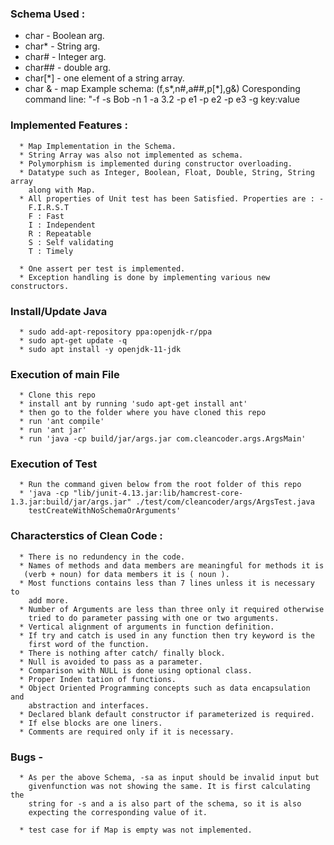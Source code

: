 ### Schema Used :


- char    - Boolean arg.
 - char*   - String arg.
 - char#   - Integer arg.
 - char##  - double arg.
 - char[*] - one element of a string array.
 - char &   - map
Example schema: (f,s*,n#,a##,p[*],g&)
Coresponding command line: "-f -s Bob -n 1 -a 3.2 -p e1 -p e2 -p e3 -g key:value




### Implemented Features :
      
      * Map Implementation in the Schema. 
      * String Array was also not implemented as schema.
      * Polymorphism is implemented during constructor overloading.
      * Datatype such as Integer, Boolean, Float, Double, String, String array
        along with Map.  
      * All properties of Unit test has been Satisfied. Properties are : - 
        F.I.R.S.T 
        F : Fast
        I : Independent
        R : Repeatable
        S : Self validating
        T : Timely
        
      * One assert per test is implemented.
      * Exception handling is done by implementing various new constructors.
      
     
### Install/Update Java

      * sudo add-apt-repository ppa:openjdk-r/ppa
      * sudo apt-get update -q 
      * sudo apt install -y openjdk-11-jdk 


### Execution of main File

      * Clone this repo 
      * install ant by running 'sudo apt-get install ant'
      * then go to the folder where you have cloned this repo
      * run 'ant compile'
      * run 'ant jar'
      * run 'java -cp build/jar/args.jar com.cleancoder.args.ArgsMain'

### Execution of Test
     
      * Run the command given below from the root folder of this repo
      * 'java -cp "lib/junit-4.13.jar:lib/hamcrest-core-1.3.jar:build/jar/args.jar" ./test/com/cleancoder/args/ArgsTest.java
        testCreateWithNoSchemaOrArguments'

          
      
### Characterstics of Clean Code : 

      * There is no redundency in the code.
      * Names of methods and data members are meaningful for methods it is 
       (verb + noun) for data members it is ( noun ).
      * Most functions contains less than 7 lines unless it is necessary to 
        add more.
      * Number of Arguments are less than three only it required otherwise
        tried to do parameter passing with one or two arguments.
      * Vertical alignment of arguments in function definition.
      * If try and catch is used in any function then try keyword is the 
        first word of the function.
      * There is nothing after catch/ finally block.
      * Null is avoided to pass as a parameter.
      * Comparison with NULL is done using optional class.
      * Proper Inden tation of functions.
      * Object Oriented Programming concepts such as data encapsulation and
        abstraction and interfaces.
      * Declared blank default constructor if parameterized is required.   
      * If else blocks are one liners.
      * Comments are required only if it is necessary.
      


### Bugs -
      
      * As per the above Schema, -sa as input should be invalid input but 
        givenfunction was not showing the same. It is first calculating the
        string for -s and a is also part of the schema, so it is also  
        expecting the corresponding value of it.
      
      * test case for if Map is empty was not implemented. 
         
    
          

    
